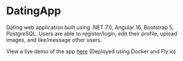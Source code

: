# DatingApp

Dating web application built using .NET 7.0, Angular 16, Bootstrap 5, PostgreSQL. Users are able to register/login, edit their profile, upload images, and like/message other users.

View a live demo of the app [here](https://samuelki-datingapp.fly.dev/)
(Deployed using Docker and Fly.io)
